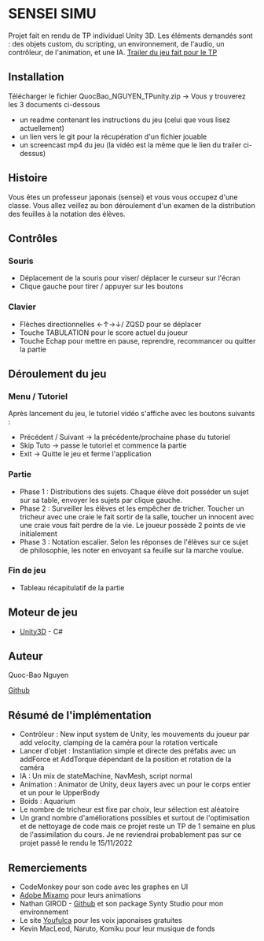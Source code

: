 # SENSEI SIMU

Projet fait en rendu de TP individuel Unity 3D. Les éléments demandés sont : des objets custom, du scripting, un environnement, de l'audio, un contrôleur, de l'animation, et une IA.
[Trailer du jeu fait pour le TP](https://youtu.be/GZ6z9dZaLls)

## Installation

Télécharger le fichier QuocBao_NGUYEN_TPunity.zip    → Vous y trouverez les 3 documents ci-dessous
- un readme contenant les instructions du jeu (celui que vous lisez actuellement)
- un lien vers le  git pour la récupération d'un fichier jouable
- un screencast mp4 du jeu (la vidéo est la même que le lien du trailer ci-dessus)

## Histoire

Vous êtes un professeur japonais (sensei) et vous vous occupez d'une classe. Vous allez veillez au bon déroulement d'un examen de la distribution des feuilles à la notation des élèves.

## Contrôles

### Souris

- Déplacement de la souris pour viser/ déplacer le curseur sur l'écran
- Clique gauche pour tirer / appuyer sur les boutons

### Clavier

- Flèches directionnelles ←↑→↓/ ZQSD pour se déplacer
- Touche TABULATION pour le score actuel du joueur
- Touche Echap pour mettre en pause, reprendre, recommancer ou quitter la partie

## Déroulement du jeu

### Menu / Tutoriel

Après lancement du jeu, le tutoriel vidéo s'affiche avec les boutons suivants :
- Précédent / Suivant → la précédente/prochaine phase du tutoriel
- Skip Tuto → passe le tutoriel et commence la partie
- Exit → Quitte le jeu et ferme l'application

### Partie

- Phase 1 : Distributions des sujets. Chaque élève doit posséder un sujet sur sa table, envoyer les sujets par clique gauche.
- Phase 2 : Surveiller les élèves et les empêcher de tricher. Toucher un tricheur avec une craie le fait sortir de la salle, toucher un innocent avec une craie vous fait perdre de la vie. Le joueur possède 2 points de vie initialement
- Phase 3 : Notation escalier. Selon les réponses de l'élèves sur ce sujet de philosophie, les noter en envoyant sa feuille sur la marche voulue.

### Fin de jeu

- Tableau récapitulatif de la partie
## Moteur de jeu

  - [Unity3D](https://unity.com/) - C#

## Auteur

Quoc-Bao Nguyen

[Github](https://github.com/Baokebab)

## Résumé de l'implémentation

- Contrôleur : New input system de Unity, les mouvements du joueur par add velocity, clamping de la caméra pour la rotation verticale
- Lancer d'objet : Instantiation simple et directe des préfabs avec un addForce et AddTorque dépendant de la position et rotation de la caméra
- IA : Un mix de stateMachine, NavMesh, script normal
- Animation : Animator de Unity, deux layers avec un pour le corps entier et un pour le UpperBody
- Boids : Aquarium
- Le nombre de tricheur est fixe par choix, leur sélection est aléatoire
- Un grand nombre d'améliorations possibles et surtout de l'optimisation et de nettoyage de code mais ce projet reste un TP de 1 semaine en plus de l'assimilation du cours. Je ne reviendrai probablement pas sur ce projet passé le rendu le 15/11/2022

## Remerciements

  - CodeMonkey pour son code avec les graphes en UI
  - [Adobe Mixamo](https://www.mixamo.com/) pour leurs animations
  - Nathan GIROD - [Github](https://github.com/Blowerlop/) et son package Synty Studio pour mon environnement
  - Le site [Youfulca](https://youfulca.com/2022/08/07/priest/) pour les voix japonaises gratuites
  - Kevin MacLeod, Naruto, Komiku pour leur musique de fonds
